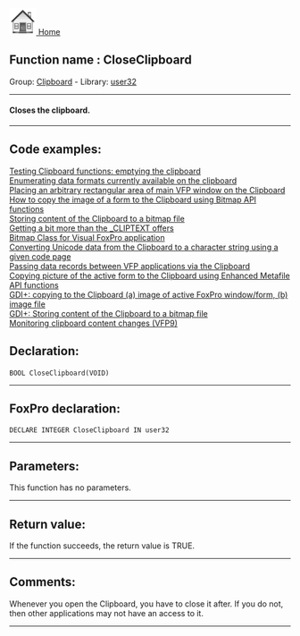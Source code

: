 [<img src="../../images/home.png"> Home ](https://github.com/VFPX/Win32API)  

## Function name : CloseClipboard
Group: [Clipboard](../../functions_group.md#Clipboard)  -  Library: [user32](../../Libraries.md#user32)  
***  


#### Closes the clipboard.
***  


## Code examples:
[Testing Clipboard functions: emptying the clipboard](../../samples/sample_028.md)  
[Enumerating data formats currently available on the clipboard](../../samples/sample_032.md)  
[Placing an arbitrary rectangular area of main VFP window on the Clipboard](../../samples/sample_081.md)  
[How to copy the image of a form to the Clipboard using Bitmap API functions](../../samples/sample_091.md)  
[Storing content of the Clipboard to a bitmap file](../../samples/sample_189.md)  
[Getting a bit more than the _CLIPTEXT offers](../../samples/sample_278.md)  
[Bitmap Class for Visual FoxPro application](../../samples/sample_295.md)  
[Converting Unicode data from the Clipboard to a character string using a given code page](../../samples/sample_316.md)  
[Passing data records between VFP applications via the Clipboard](../../samples/sample_346.md)  
[Copying picture of the active form to the Clipboard using Enhanced Metafile API functions](../../samples/sample_404.md)  
[GDI+: copying to the Clipboard (a) image of active FoxPro window/form, (b) image file](../../samples/sample_457.md)  
[GDI+: Storing content of the Clipboard to a bitmap file](../../samples/sample_475.md)  
[Monitoring clipboard content changes (VFP9)](../../samples/sample_601.md)  

## Declaration:
```foxpro  
BOOL CloseClipboard(VOID)  
```  
***  


## FoxPro declaration:
```foxpro  
DECLARE INTEGER CloseClipboard IN user32  
```  
***  


## Parameters:
This function has no parameters.  
***  


## Return value:
If the function succeeds, the return value is TRUE.  
***  


## Comments:
Whenever you open the Clipboard, you have to close it after. If you do not, then other applications may not have an access to it.  
  
***  

